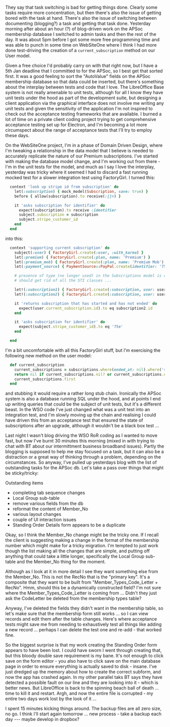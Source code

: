 They say that task switching is bad for getting things done.  Clearly some tasks require more concentration, but then there's also the issue of getting bored with the task at hand.  There's also the issue of switching between documenting (blogging?) a task and getting that task done.  Yesterday morning after about an hour (?) of blog-driven work on the APSoc membership database I switched to admin tasks and then the rest of the day.  It was about 5pm before I got some more free programming time and was able to punch in some time on WebSiteOne where I think I had more done test-driving the creation of a `current_subscription` method on our User model.  

Given a free choice I'd probably carry on with that right now, but I have a 5th Jan deadline that I committed to for the APSoc, so I best get that sorted first.  It was a good feeling to sort the "AutoValue" fields on the APSoc membership database so that data could be inserted, but there's something about the interplay between tests and code that I love.  The LibreOffice Base system is not really amenable to unit tests, although for all I know they have unit tests under the hood as part of the development suite, but designing a client application via the graphical interface does not involve me writing any unit tests and given the sensitivity of the application I'm not inspired to check out the acceptance testing frameworks that are available.  I burned a lot of time on a private client coding project trying to get comprehensive acceptance testing set up for Electron, and I'm becoming a lot more circumspect about the range of acceptance tests that I'll try to employ these days.

On the WebSiteOne project, I'm in a phase of Domain Driven Design, where I'm tweaking a relationship in the data model that I believe is needed to accurately replicate the nature of our Premium subscriptions.  I've started with making the database model change, and I'm working out from there - I'm in the unit tests for the model, and much as I say I love the interplay, yesterday was tricky where it seemed I had to discard a fast running mocked test for a slower integration test using FactoryGirl. I turned this:

```rb
  context 'look up stripe id from subscription' do
    let(:subscription) { mock_model(Subscription, save: true) }
    before { allow(subscription).to receive(:[]=) }

    it 'asks subscription for identifier' do
      expect(subscription).to receive :identifier
      subject.subscription = subscription
      subject.stripe_customer_id
    end
  end
```

into this:

```rb
  context 'supporting current subscription' do
    subject(:user) { FactoryGirl.create(:user, :with_karma) }
    let(:premium) { FactoryGirl.create(:plan, name: 'Premium') }
    let(:premium_mob) { FactoryGirl.create(:plan, name: 'Premium Mob') }
    let(:payment_source) { PaymentSource::PayPal.create(identifier: '75e') }

    # presence of type (no longer used) in the Subscriptions model is confusing ...
    # should get rid of all the STI classes ...

    let!(:subscription1) { FactoryGirl.create(:subscription, user: user, plan: premium, started_at: 2.days.ago, ended_at: 1.day.ago) }
    let!(:subscription2) { FactoryGirl.create(:subscription, user: user, plan: premium_mob, started_at: 1.day.ago, payment_source: payment_source) }

    it 'returns subscription that has started and has not ended' do
      expect(user.current_subscription.id).to eq subscription2.id
    end

    it 'asks subscription for identifier' do
      expect(subject.stripe_customer_id).to eq '75e'
    end

  end
```
  
  I'm a bit uncomfortable with all this FactoryGirl stuff, but I'm exercising the following new method on the user model:

```rb
  def current_subscription
    current_subscriptions = subscriptions.where(ended_at: nil).where('started_at < :now', {now: DateTime.now})
    return nil if current_subscriptions.nil? or current_subscriptions.empty?
    current_subscriptions.first
  end
```

and stubbing it would require a rather long stub chain.  Ironically the APSoc system is also a database running SQL under the hood, and at points I end up writing queries that could be the subject of unit tests, but it's a different beast.  In the WSO code I've just changed what was a unit test into an integration test, and I'm slowly moving up the chain and realising I could have driven this from an acceptance test that ensured the state of subscriptions after an upgrade, although it wouldn't be a black box test ...

Last night I wasn't blog driving the WSO RoR coding as I wanted to move fast, but now I've burnt 30 minutes this morning (mixed in with trying to chat with BT about our intermittment business broadband issues).  Partly the blogging is supposed to help me stay focused on a task, but it can also be a distraction or a great way of thinking through a problem, depending on the circumstances.  So anyway, I've pulled up yesterdays blog with the list of outstanding tasks for the APSoc db.  Let's take a pass over things that might be sticky/tricky:

Outstanding items
* completing tab sequence changes
* Local Group sub-table
* remove various fields from the db
* reformat the content of Member_No
* various layout changes
* couple of UI interaction issues
* Standing Order Details form appears to be a duplicate

Okay, so I think the Member_No change might be the tricky one.  If I recall the client is suggesting making a change in the format of the membership number which might make for a tricky migration.  I'm tempted to just work though the list making all the changes that are simple, and putting off anything that could take a little longer, specifically the Local Group sub-table and the Member_No thing for the moment.

Although as I look at it in more detail I see they want something else from the Member_No.  This is not the RecNo that is the "primary key".  It's a composite that they want to be built from "Member_Types_Code_Letter + RecNo".  Hmm, should this be a dynamically constructed field?  I'm not sure where the Member_Types_Code_Letter is coming from ... Didn't they just ask the CodeLetter be deleted from the membership types table?

Anyway, I've deleted the fields they didn't want in the membership table, so let's make sure that the membership form still works ... so I can view records and edit them after the table changes.  Here's where acceptance tests might save me from needing to exhaustively test all things like adding a new record ... perhaps I can delete the test one and re-add - that worked fine.

So the biggest surprise is that my work creating the Standing Order form appears to have been lost.  I could have sworn I went through creating that, but this bloody double save requirement is my bane.  It's not enough to click save on the form editor - you also have to click save on the main database page in order to ensure everything is actually saved to disk - insane.  I've just dredged up the memory about how to create the correct subform, and now the app has crashed again.  In my other parallel taks BT says they have detected a possible fault on our line and they are looking into it - which is better news.  But LibreOffice is back to the spinning beach ball of death ... time to kill it and restart.  Argh, and now the entire file is corrupted - my entire two days work lost by the look of it ...

I spent 15 minutes kicking things around.  The backup files are all zero size, no go.  I think I'll start again tomorrow ... new process - take a backup each day --- maybe develop in dropbox?

